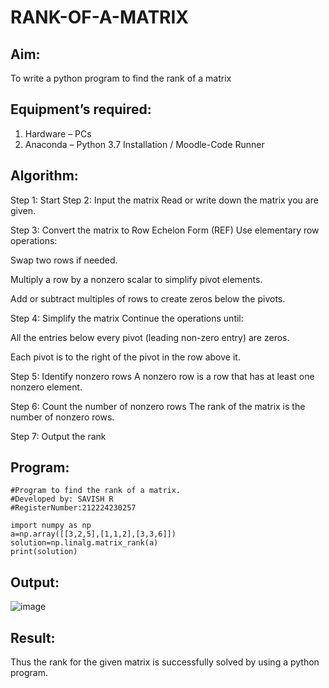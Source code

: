 # RANK-OF-A-MATRIX
## Aim:
To write a python program to find the rank of a matrix
## Equipment’s required:
1. 	Hardware – PCs
2. 	Anaconda – Python 3.7 Installation / Moodle-Code Runner
## Algorithm:
Step 1: Start
Step 2: Input the matrix
Read or write down the matrix you are given.

Step 3: Convert the matrix to Row Echelon Form (REF)
Use elementary row operations:

Swap two rows if needed.

Multiply a row by a nonzero scalar to simplify pivot elements.

Add or subtract multiples of rows to create zeros below the pivots.

Step 4: Simplify the matrix
Continue the operations until:

All the entries below every pivot (leading non-zero entry) are zeros.

Each pivot is to the right of the pivot in the row above it.

Step 5: Identify nonzero rows
A nonzero row is a row that has at least one nonzero element.

Step 6: Count the number of nonzero rows
The rank of the matrix is the number of nonzero rows.

Step 7: Output the rank
 
## Program:
```
#Program to find the rank of a matrix.
#Developed by: SAVISH R
#RegisterNumber:212224230257

import numpy as np
a=np.array([[3,2,5],[1,1,2],[3,3,6]])
solution=np.linalg.matrix_rank(a)
print(solution)
```
## Output:
![image](https://github.com/user-attachments/assets/15aedb46-d7bf-4012-883a-9a86aa8e086f)

## Result:
Thus the rank for the given matrix is successfully solved by  using a python program.

